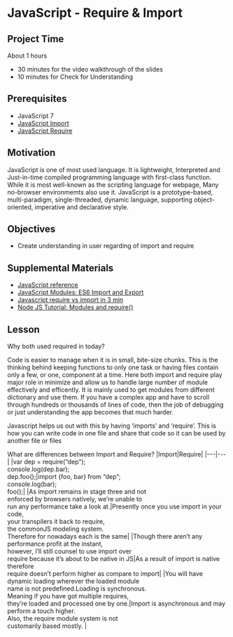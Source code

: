 # JavaScript - Require & Import

## Project Time

About 1 hours

- 30 minutes for the video walkthrough of the slides
- 10 minutes for Check for Understanding

## Prerequisites

- JavaScript 7
- [JavaScript Import](https://developer.mozilla.org/en-US/docs/Web/JavaScript/Reference/Statements/import)
- [JavaScript Require](https://nodejs.org/en/knowledge/getting-started/what-is-require/)

## Motivation

JavaScript is one of most used language. It is lightweight, Interpreted and Just-in-time compiled programming language with first-class function. While it is most well-known as the scripting language for webpage, Many no-browser environmemts also use it. JavaScript is a prototype-based, multi-paradigm, single-threaded, dynamic language, supporting object-oriented, imperative and declarative style.

## Objectives

- Create understanding in user regarding of import and require

## Supplemental Materials

- [JavaScript reference](https://developer.mozilla.org/en-US/docs/Web/JavaScript/Reference)
- [JavaScript Modules: ES6 Import and Export](https://www.youtube.com/watch?v=_3oSWwapPKQ)
- [Javascript require vs import in 3 min](https://www.youtube.com/watch?v=vGEnYyO_r2g)
- [Node JS Tutorial: Modules and require()](https://www.youtube.com/results?search_query=understand+require+in+javascript)

## Lesson

Why both used required in today?

Code is easier to manage when it is in small, bite-size chunks. This is the thinking behind keeping functions to only one task or having files contain only a few, or one, component at a time. Here both import and require play major role in minimize and allow us to handle large number of module effectively and efficently. It is mainly used to get modules from different dictionary and use them. If you have a complex app and have to scroll through hundreds or thousands of lines of code, then the job of debugging or just understanding the app becomes that much harder.

Javascript helps us out with this by having ‘imports’ and ‘require’. This is how you can write code in one file and share that code so it can be used by another file or files

What are differences between Import and Require?
|Import|Require|
|---|---|
|var dep = require(“dep”);<br>console.log(dep.bar);<br>dep.foo();|import {foo, bar} from “dep”;<br>console.log(bar);<br>foo();|
|As import remains in stage three and not<br> enforced by browsers natively, we’re unable to<br> run any performance take a look at.|Presently once you use import in your code,<br> your transpilers it back to require,<br> the commonJS modeling system. <br>Therefore for nowadays each is the same|
|Though there aren’t any performance profit at the instant,<br> however, I’ll still counsel to use import over<br> require because it’s about to be native in JS|As a result of import is native therefore<br>require doesn’t perform higher as compare to import|
|You will have dynamic loading wherever the loaded module<br> name is not predefined.Loading is synchronous.<br> Meaning if you have got multiple requires,<br> they’re loaded and processed one by one.|Import is asynchronous and may perform a touch higher.<br> Also, the require module system is not<br> customarily based mostly. |


